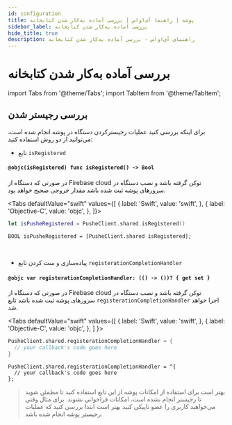 ```yaml
---
id: configuration
title: پوشه | راهنما آی‌اواس | بررسی آماده‌ به‌کار شدن کتابخانه 
sidebar_label: بررسی آماده‌ به‌کار شدن کتابخانه
hide_title: true
description: راهنمای آی‌اواس - بررسی آماده‌ به‌کار شدن کتابخانه 
---
```


# بررسی آماده‌ به‌کار شدن کتابخانه

import Tabs from '@theme/Tabs';
import TabItem from '@theme/TabItem';

## بررسی رجیستر شدن

برای اینکه بررسی کنید عملیات رجیسترکردن دستگاه در پوشه انجام شده‌ است، می‌توانید از دو روش استفاده کنید:

* تابع `isRegistered`

<div dir='ltr'>

#### `@objc(isRegistered) func isRegistered() -> Bool`

</div>

در صورتی که دستگاه از Firebase cloud توکن‌ گرفته باشد و نصب دستگاه در سرور‌های پوشه ثبت‌ شده باشد مقدار خروجی صحیح خواهد بود.

<Tabs
  defaultValue="swift"
  values={[
    { label: 'Swift', value: 'swift', },
    { label: 'Objective-C', value: 'objc', },
  ]}>

<TabItem value="swift">

```swift
let isPusheRegistered = PusheClient.shared.isRegistered()
```

</TabItem>

<TabItem value="objc">

```objc
BOOL isPusheRegistered = [PusheClient.shared isRegistered];
```

</TabItem>

</Tabs>

<br />

* پیاده‌سازی و ست کردن تابع `registerationCompletionHandler`

<div dir='ltr'>

#### `@objc var registerationCompletionHandler: (() -> ())? { get set }`

</div>

در صورتی که دستگاه از Firebase cloud توکن‌ گرفته باشد و نصب دستگاه در سرور‌های پوشه ثبت‌ شده باشد تابع `registerationCompletionHandler` اجرا خواهد شد.

<Tabs
  defaultValue="swift"
  values={[
    { label: 'Swift', value: 'swift', },
    { label: 'Objective-C', value: 'objc', },
  ]
}>

<TabItem value="swift">

```swift
PusheClient.shared.registerationCompletionHandler = {
  // your callback's code goes here
}
```

</TabItem>

<TabItem value="objc">

```objc
PusheClient.shared.registerationCompletionHandler = ^{
  // your callback's code goes here
};
```

</TabItem>

</Tabs>

> بهتر است برای استفاده از امکانات پوشه از این تابع استفاده کنید تا مطمئن شوید تا رجیستر  انجام نشده‌ است،‌ امکانات فراخوانی نشوند. برای مثال وقتی می‌خواهید کاربری را عضو تاپیکی کنید بهتر است ابتدا بررسی کنید که عملیات رجیستر پوشه انجام شده باشد. 

